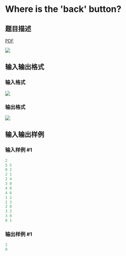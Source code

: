 # Where is the &#039;back&#039; button?

## 题目描述

[problemUrl]: https://uva.onlinejudge.org/index.php?option=com_onlinejudge&Itemid=8&category=26&page=show_problem&problem=2441

[PDF](https://uva.onlinejudge.org/external/114/p11446.pdf)

![](https://cdn.luogu.com.cn/upload/vjudge_pic/UVA11446/33dae8cb785b690df06cf76a5672428d57cc2fd8.png)

## 输入输出格式

### 输入格式

![](https://cdn.luogu.com.cn/upload/vjudge_pic/UVA11446/a783c51baf76d57b17c4945b8aba94ae2b4ab9e3.png)

### 输出格式

![](https://cdn.luogu.com.cn/upload/vjudge_pic/UVA11446/1ddb367e456de2b0b3447a29aada5f46839f962b.png)

## 输入输出样例

### 输入样例 #1

```cpp
2
5 5
0 2
2 1
2 4
3 0
4 0
4 6
1 2
1 3
2 0
3 2
3 0
0 1
```


### 输出样例 #1

```cpp
1
0
```


